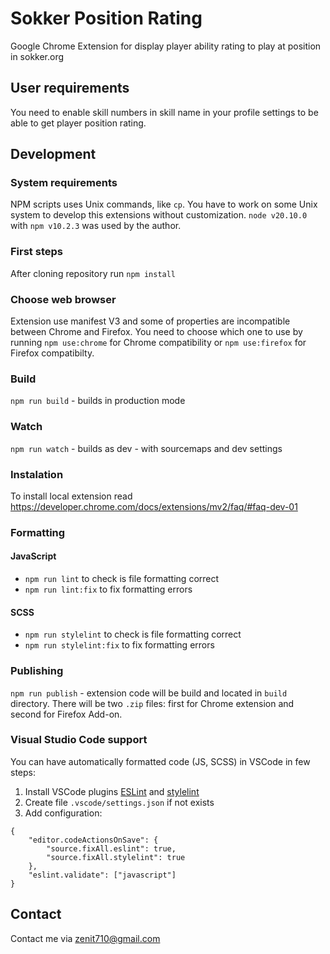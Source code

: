 # Sokker Position Rating
Google Chrome Extension for display player ability rating to play at position in sokker.org

## User requirements
You need to enable skill numbers in skill name in your profile settings to be able to get player position rating.

## Development

### System requirements
NPM scripts uses Unix commands, like `cp`. You have to work on some Unix system to develop this extensions without customization.
`node v20.10.0` with `npm v10.2.3` was used by the author.

### First steps
After cloning repository run `npm install`

### Choose web browser
Extension use manifest V3 and some of properties are incompatible between Chrome and Firefox.
You need to choose which one to use by running `npm use:chrome` for Chrome compatibility
or `npm use:firefox` for Firefox compatibilty.

### Build
`npm run build` - builds in production mode

### Watch
`npm run watch` - builds as dev - with sourcemaps and dev settings

### Instalation
To install local extension read <https://developer.chrome.com/docs/extensions/mv2/faq/#faq-dev-01>

### Formatting
#### JavaScript
- `npm run lint` to check is file formatting correct
- `npm run lint:fix` to fix formatting errors

#### SCSS
- `npm run stylelint` to check is file formatting correct
- `npm run stylelint:fix` to fix formatting errors

### Publishing
`npm run publish` - extension code will be build and located in `build` directory.
There will be two `.zip` files: first for Chrome extension and second for Firefox Add-on.

### Visual Studio Code support
You can have automatically formatted code (JS, SCSS) in VSCode in few steps:
1. Install VSCode plugins [ESLint](https://marketplace.visualstudio.com/items?itemName=dbaeumer.vscode-eslint) and [stylelint](https://marketplace.visualstudio.com/items?itemName=stylelint.vscode-stylelint)
2. Create file `.vscode/settings.json` if not exists
3. Add configuration:
```
{
    "editor.codeActionsOnSave": {
        "source.fixAll.eslint": true,
        "source.fixAll.stylelint": true
    },
    "eslint.validate": ["javascript"]
}
```

## Contact

Contact me via <zenit710@gmail.com>
